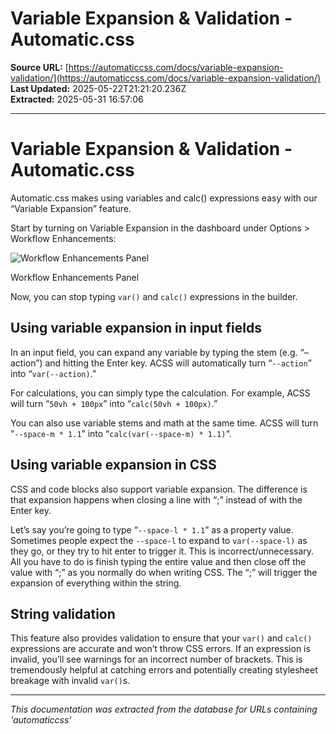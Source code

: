 # Variable Expansion & Validation - Automatic.css

**Source URL:** [https://automaticcss.com/docs/variable-expansion-validation/](https://automaticcss.com/docs/variable-expansion-validation/)  
**Last Updated:** 2025-05-22T21:21:20.236Z  
**Extracted:** 2025-05-31 16:57:06

---

# Variable Expansion & Validation - Automatic.css

Automatic.css makes using variables and calc() expressions easy with our “Variable Expansion” feature.

Start by turning on Variable Expansion in the dashboard under Options > Workflow Enhancements:

![Workflow Enhancements Panel](https://automaticcss.com/wp-content/uploads/CleanShot-2024-10-26-at-18.29.33@2x-956x1024.jpg)

Workflow Enhancements Panel

Now, you can stop typing `var()` and `calc()` expressions in the builder.

## Using variable expansion in input fields

In an input field, you can expand any variable by typing the stem (e.g. “–action”) and hitting the Enter key. ACSS will automatically turn “`--action`” into “`var(--action)`.”

For calculations, you can simply type the calculation. For example, ACSS will turn “`50vh + 100px`” into “`calc(50vh + 100px)`.”

You can also use variable stems and math at the same time. ACSS will turn “`--space-m * 1.1`” into “`calc(var(--space-m) * 1.1)`“.

## Using variable expansion in CSS

CSS and code blocks also support variable expansion. The difference is that expansion happens when closing a line with “;” instead of with the Enter key.

Let’s say you’re going to type “`--space-l * 1.1`” as a property value. Sometimes people expect the `--space-l` to expand to `var(--space-l)` as they go, or they try to hit enter to trigger it. This is incorrect/unnecessary. All you have to do is finish typing the entire value and then close off the value with “;” as you normally do when writing CSS. The “;” will trigger the expansion of everything within the string.

## String validation

This feature also provides validation to ensure that your `var()` and `calc()` expressions are accurate and won’t throw CSS errors. If an expression is invalid, you’ll see warnings for an incorrect number of brackets. This is tremendously helpful at catching errors and potentially creating stylesheet breakage with invalid `var()`s.

---

*This documentation was extracted from the database for URLs containing 'automaticcss'*
